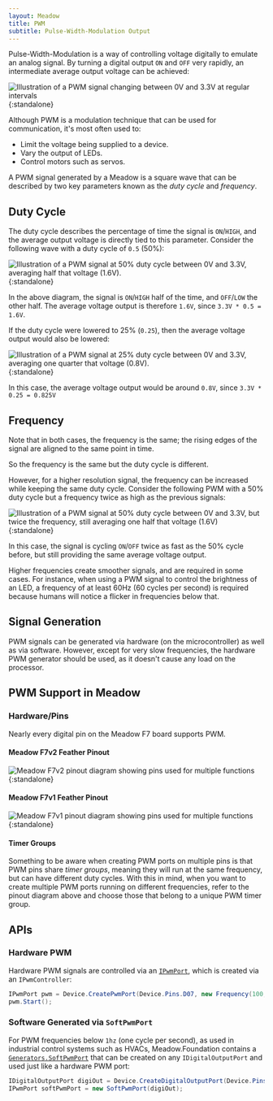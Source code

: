 ```yaml
---
layout: Meadow
title: PWM
subtitle: Pulse-Width-Modulation Output
---
```


Pulse-Width-Modulation is a way of controlling voltage digitally to emulate an analog signal. By turning a digital output `ON` and `OFF` very rapidly, an intermediate average output voltage can be achieved:

![Illustration of a PWM signal changing between 0V and 3.3V at regular intervals](PWM_Signal.svg){:standalone}

Although PWM is a modulation technique that can be used for communication, it's most often used to:

- Limit the voltage being supplied to a device.
- Vary the output of LEDs.
- Control motors such as servos.

A PWM signal generated by a Meadow is a square wave that can be described by two key parameters known as the _duty cycle_ and _frequency_.

## Duty Cycle

The duty cycle describes the percentage of time the signal is `ON`/`HIGH`, and the average output voltage is directly tied to this parameter. Consider the following wave with a duty cycle of `0.5` (50%):

![Illustration of a PWM signal at 50% duty cycle between 0V and 3.3V, averaging half that voltage (1.6V).](50p_PWM_Signal.svg){:standalone}

In the above diagram, the signal is `ON`/`HIGH` half of the time, and `OFF`/`LOW` the other half. The average voltage output is therefore `1.6V`, since `3.3V * 0.5 = 1.6V`.

If the duty cycle were lowered to 25% (`0.25`), then the average voltage output would also be lowered:

![Illustration of a PWM signal at 25% duty cycle between 0V and 3.3V, averaging one quarter that voltage (0.8V).](25p_PWM_Signal.svg){:standalone}

In this case, the average voltage output would be around `0.8V`, since `3.3V * 0.25 = 0.825V`

## Frequency

Note that in both cases, the frequency is the same; the rising edges of the signal are aligned to the same point in time.

So the frequency is the same but the duty cycle is different.

However, for a higher resolution signal, the frequency can be increased while keeping the same duty cycle. Consider the following PWM with a 50% duty cycle but a frequency twice as high as the previous signals:

![Illustration of a PWM signal at 50% duty cycle between 0V and 3.3V, but twice the frequency, still averaging one half that voltage (1.6V)](50p_2xF_PWM_Signal.svg){:standalone}

In this case, the signal is cycling `ON`/`OFF` twice as fast as the 50% cycle before, but still providing the same average voltage output.

Higher frequencies create smoother signals, and are required in some cases. For instance, when using a PWM signal to control the brightness of an LED, a frequency of at least 60Hz (60 cycles per second) is required because humans will notice a flicker in frequencies below that.

## Signal Generation

PWM signals can be generated via hardware (on the microcontroller) as well as via software. However, except for very slow frequencies, the hardware PWM generator should be used, as it doesn't cause any load on the processor.

## PWM Support in Meadow

### Hardware/Pins

Nearly every digital pin on the Meadow F7 board supports PWM.

#### Meadow F7v2 Feather Pinout

![Meadow F7v2 pinout diagram showing pins used for multiple functions](/Common_Files/Meadow_F7v2_Micro_Pinout.svg){:standalone}

#### Meadow F7v1 Feather Pinout

![Meadow F7v1 pinout diagram showing pins used for multiple functions](/Common_Files/Meadow_F7_Micro_Pinout.svg){:standalone}

#### Timer Groups

Something to be aware when creating PWM ports on multiple pins is that PWM pins share _timer groups_, meaning they will run at the same frequency, but can have different duty cycles. With this in mind, when you want to create multiple PWM ports running on different frequencies, refer to the pinout diagram above and choose those that belong to a unique PWM timer group.

## APIs

### Hardware PWM

Hardware PWM signals are controlled via an [`IPwmPort`](/docs/api/Meadow/Meadow.Hardware.IPwmPort.html), which is created via an `IPwmController`:

```csharp
IPwmPort pwm = Device.CreatePwmPort(Device.Pins.D07, new Frequency(100, Frequency.UnitType.Hertz), 0.5f);
pwm.Start();
```

### Software Generated via `SoftPwmPort`

For PWM frequencies below `1hz` (one cycle per second), as used in industrial control systems such as HVACs, Meadow.Foundation contains a [`Generators.SoftPwmPort`](/docs/api/Meadow.Foundation/Meadow.Foundation.Generators.SoftPwmPort.html) that can be created on any  `IDigitalOutputPort` and used just like a hardware PWM port:

```csharp
IDigitalOutputPort digiOut = Device.CreateDigitalOutputPort(Device.Pins.D00);
IPwmPort softPwmPort = new SoftPwmPort(digiOut); 
```
